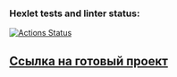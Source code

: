 ### Hexlet tests and linter status:
[![Actions Status](https://github.com/bogdan-ho/frontend-project-12/workflows/hexlet-check/badge.svg)](https://github.com/bogdan-ho/frontend-project-12/actions)

## [Ссылка на готовый проект](https://frontend-project-12-production-2d70.up.railway.app/)

